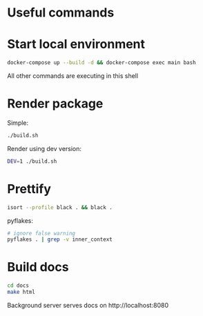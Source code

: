 # Useful commands

# Start local environment

```bash
docker-compose up --build -d && docker-compose exec main bash
```

All other commands are executing in this shell

# Render package

Simple:

```bash
./build.sh
```

Render using dev version:

```bash
DEV=1 ./build.sh
```

# Prettify

```bash
isort --profile black . && black .
```

pyflakes:

```bash
# ignore false warning
pyflakes . | grep -v inner_context
```

# Build docs

```bash
cd docs
make html
```

Background server serves docs on http://localhost:8080
